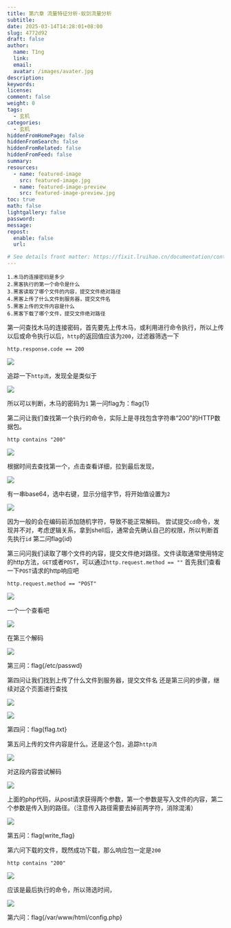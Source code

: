 ```yaml
---
title: 第六章 流量特征分析-蚁剑流量分析
subtitle:
date: 2025-03-14T14:28:01+08:00
slug: 4772d92
draft: false
author:
  name: T1ng
  link:
  email:
  avatar: /images/avater.jpg
description:
keywords:
license:
comment: false
weight: 0
tags:
  - 玄机
categories:
  - 玄机
hiddenFromHomePage: false
hiddenFromSearch: false
hiddenFromRelated: false
hiddenFromFeed: false
summary:
resources:
  - name: featured-image
    src: featured-image.jpg
  - name: featured-image-preview
    src: featured-image-preview.jpg
toc: true
math: false
lightgallery: false
password:
message:
repost:
  enable: false
  url:

# See details front matter: https://fixit.lruihao.cn/documentation/content-management/introduction/#front-matter
---
```


<!--more-->

<!-- Place resource files in the current article directory and reference them using relative paths, like this: `![alt](images/screenshot.jpg)`. -->

```
1.木马的连接密码是多少
2.黑客执行的第一个命令是什么
3.黑客读取了哪个文件的内容，提交文件绝对路径
4.黑客上传了什么文件到服务器，提交文件名
5.黑客上传的文件内容是什么
6.黑客下载了哪个文件，提交文件绝对路径
```

第一问查找木马的连接密码，首先要先上传木马，或利用进行命令执行，所以上传以后或命令执行以后，`http`的返回值应该为`200`，过滤器筛选一下

```
http.response.code == 200
```



![](images/4a42172bdd12d31021c1341e8066ec65.png)

追踪一下`http流`，发现全是类似于

![](images/048297581492d2d2991ca9786e60951b.png)

所以可以判断，木马的密码为`1`
第一问flag为：flag{1}

第二问让我们查找第一个执行的命令，实际上是寻找包含字符串“200”的HTTP数据包。

```
http contains "200"
```



![](images/26eb3bea07d79678625916623070a167.png)

根据时间去查找第一个，点击查看详细，拉到最后发现，

![](images/202a8f35723c451718bda186c9ef7543.png)

有一串base64，选中右键，显示分组字节，将开始值设置为`2`

![](images/9f0fadca3d27723f7f86e993b7853a26.png)

因为一般的会在编码前添加随机字符，导致不能正常解码。
尝试提交`cd`命令，发现并不对，考虑逻辑关系，拿到shell后，通常会先确认自己的权限，所以判断首先执行`id`
第二问flag{id}

第三问问我们读取了哪个文件的内容，提交文件绝对路径。文件读取通常使用特定的http方法，`GET`或者`POST`，可以通过`http.request.method == ""`
首先我们查看一下`POST`请求的http响应吧

```
http.request.method == "POST"
```



![](images/f39d111a0eea3972ea9ed1c8705780fd.png)

一个一个查看吧

![](images/092ccbad815812784fd17c7ff73b4c5c.png)

在第三个解码

![](images/37d8770a5bd518091917fdf589504b6e.png)

第三问：flag{/etc/passwd}

第四问让我们找到上传了什么文件到服务器，提交文件名
还是第三问的步骤，继续对这个页面进行查找

![](images/c3b12a2f26700ff3cc9113fb857f4820.png)



![](images/ce2d66bc52445fd7d5f473ab3c93b785.png)

第四问：flag{flag.txt}

第五问上传的文件内容是什么。还是这个包，追踪`http流`

![](images/1e9b5c15989315586e89dba55920beb0.png)

对这段内容尝试解码

![](images/2d63a9e9140be471e8e760708cbc9cd0.png)

上面的php代码，从post请求获得两个参数，第一个参数是写入文件的内容，第二个参数是传入到的路径。（注意传入路径需要去掉前两字符，消除混淆）

![](images/5629dcad735e8034b81f7ac2b22a786a.png)

第五问：flag{write_flag}

第六问下载的文件，既然成功下载，那么响应包一定是`200`

```
http contains "200"
```



![](images/66e184629f5fbd1ebdab605917a0e58b.png)

应该是最后执行的命令，所以筛选时间，

![](images/eb0af27b28cf53f9f6ec40b6ecaa524f.png)

第六问：flag{/var/www/html/config.php}
